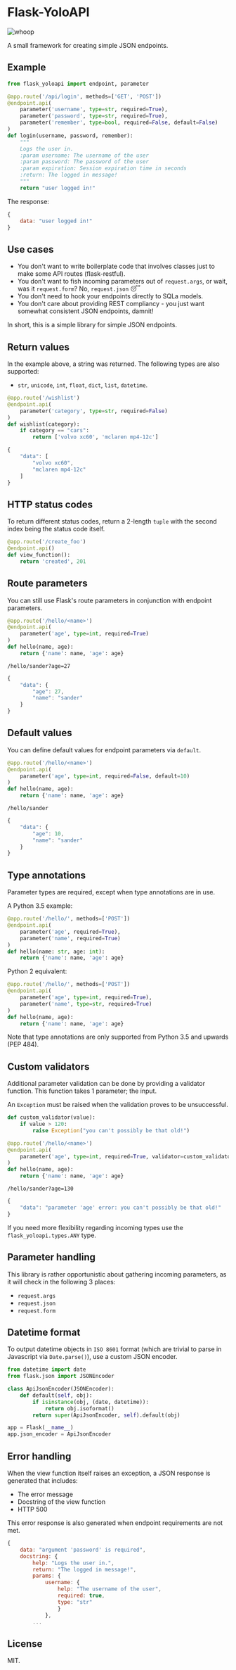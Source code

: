 # Flask-YoloAPI

![whoop](https://i.imgur.com/xVS3UGq.png)

A small framework for creating simple JSON endpoints.

Example
-------

```python
from flask_yoloapi import endpoint, parameter

@app.route('/api/login', methods=['GET', 'POST'])
@endpoint.api(
    parameter('username', type=str, required=True),
    parameter('password', type=str, required=True),
    parameter('remember', type=bool, required=False, default=False)
)
def login(username, password, remember):
    """
    Logs the user in.
    :param username: The username of the user
    :param password: The password of the user
    :param expiration: Session expiration time in seconds
    :return: The logged in message!
    """
    return "user logged in!"
```

The response:

```javascript
{
    data: "user logged in!"
}
```

Use cases
-------------

- You don't want to write boilerplate code that involves classes just to make some API routes (flask-restful).
- You don't want to fish incoming parameters out of `request.args`, or wait, was it `request.form`? No, `request.json` :sleeping:
- You don't need to hook your endpoints directly to SQLa models.
- You don't care about providing REST compliancy - you just want somewhat consistent JSON endpoints, damnit!

In short, this is a simple library for simple JSON endpoints.


## Return values
In the example above, a string was returned. The following types are also supported:

- `str`, `unicode`, `int`, `float`, `dict`, `list`, `datetime`.

```python
@app.route('/wishlist')
@endpoint.api(
    parameter('category', type=str, required=False)
)
def wishlist(category):
    if category == "cars":
        return ['volvo xc60', 'mclaren mp4-12c']
```

```javascript
{
    "data": [
        "volvo xc60", 
        "mclaren mp4-12c"
    ]
}
``` 

## HTTP status codes

To return different status codes, return a 2-length `tuple` with the second index being the status code itself.

```python
@app.route('/create_foo')
@endpoint.api()
def view_function():
    return 'created', 201
```

## Route parameters

You can still use Flask's route parameters in conjunction with endpoint parameters.

```python
@app.route('/hello/<name>')
@endpoint.api(
    parameter('age', type=int, required=True)
)
def hello(name, age):
    return {'name': name, 'age': age}
```

`/hello/sander?age=27`

```javascript
{
    "data": {
        "age": 27, 
        "name": "sander"
    }
}
```

## Default values

You can define default values for endpoint parameters via `default`.

```python
@app.route('/hello/<name>')
@endpoint.api(
    parameter('age', type=int, required=False, default=10)
)
def hello(name, age):
    return {'name': name, 'age': age}
```
`/hello/sander`
```javascript
{
    "data": {
        "age": 10, 
        "name": "sander"
    }
}
```

## Type annotations

Parameter types are required, except when type annotations are in use.

A Python 3.5 example:

```python
@app.route('/hello/', methods=['POST'])
@endpoint.api(
    parameter('age', required=True),
    parameter('name', required=True)
)
def hello(name: str, age: int):
    return {'name': name, 'age': age}
```

Python 2 equivalent:

```python
@app.route('/hello/', methods=['POST'])
@endpoint.api(
    parameter('age', type=int, required=True),
    parameter('name', type=str, required=True)
)
def hello(name, age):
    return {'name': name, 'age': age}
```

Note that type annotations are only supported from Python 3.5 and upwards (PEP 484).

## Custom validators

Additional parameter validation can be done by providing a validator function. This function takes 1 parameter; the input. 

An `Exception` must be raised when the validation proves to be unsuccessful.

```python
def custom_validator(value):
    if value > 120:
        raise Exception("you can't possibly be that old!")

@app.route('/hello/<name>')
@endpoint.api(
    parameter('age', type=int, required=True, validator=custom_validator)
)
def hello(name, age):
    return {'name': name, 'age': age}
```

`/hello/sander?age=130`

```javascript
{
    "data": "parameter 'age' error: you can't possibly be that old!"
}
```

If you need more flexibility regarding incoming types use the `flask_yoloapi.types.ANY` type.

## Parameter handling

This library is rather opportunistic about gathering incoming parameters, as it will check in the following 3 places:

- `request.args`
- `request.json`
- `request.form`

## Datetime format

To output datetime objects in `ISO 8601` format (which are trivial to parse in Javascript via `Date.parse()`), use a custom JSON encoder.

```python
from datetime import date
from flask.json import JSONEncoder

class ApiJsonEncoder(JSONEncoder):
    def default(self, obj):
        if isinstance(obj, (date, datetime)):
            return obj.isoformat()
        return super(ApiJsonEncoder, self).default(obj)

app = Flask(__name__)
app.json_encoder = ApiJsonEncoder
```


## Error handling

When the view function itself raises an exception, a JSON response is generated that includes:

- The error message
- Docstring of the view function
- HTTP 500

This error response is also generated when endpoint requirements are not met.

```javascript
{
    data: "argument 'password' is required",
    docstring: {
        help: "Logs the user in.",
        return: "The logged in message!",
        params: {
            username: {
                help: "The username of the user",
                required: true,
                type: "str"
                }
            },
        ...
```


License
-------------
MIT.
